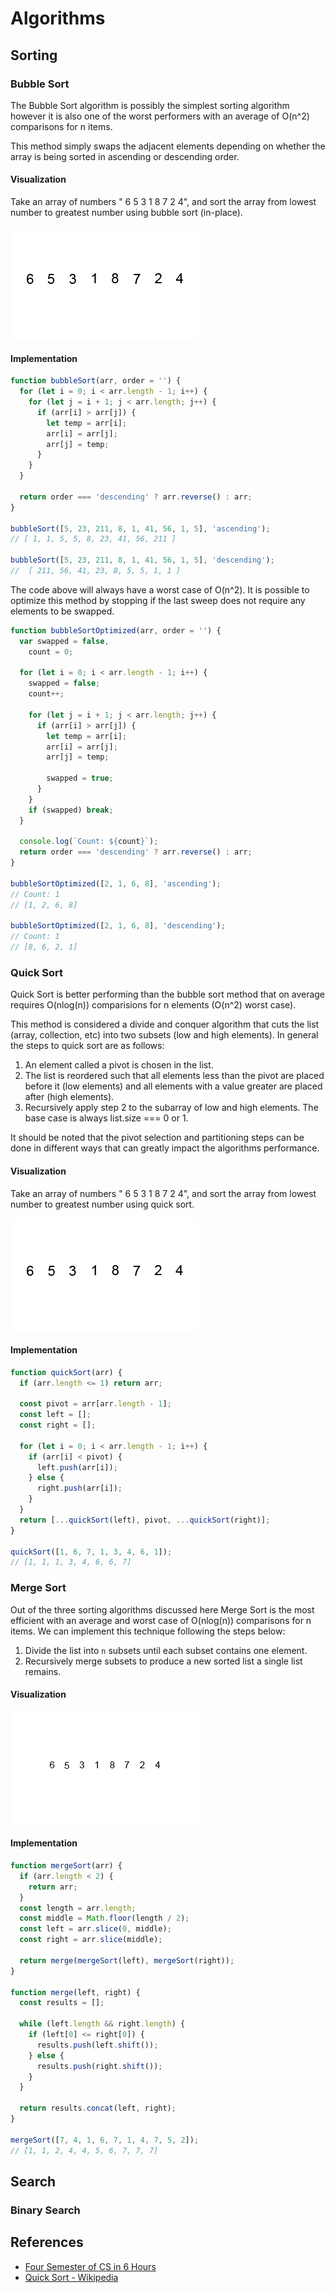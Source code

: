# Algorithms

## Sorting

### Bubble Sort

The Bubble Sort algorithm is possibly the simplest sorting algorithm however it is also one of the worst performers with an average of O(n^2) comparisons for n items.

This method simply swaps the adjacent elements depending on whether the array is being sorted in ascending or descending order.

#### Visualization

Take an array of numbers " 6 5 3 1 8 7 2 4", and sort the array from lowest number to greatest number using bubble sort (in-place).

![fig1](/Algorithms/images/fig1.gif)

#### Implementation

```js
function bubbleSort(arr, order = '') {
  for (let i = 0; i < arr.length - 1; i++) {
    for (let j = i + 1; j < arr.length; j++) {
      if (arr[i] > arr[j]) {
        let temp = arr[i];
        arr[i] = arr[j];
        arr[j] = temp;
      }
    }
  }

  return order === 'descending' ? arr.reverse() : arr;
}

bubbleSort([5, 23, 211, 8, 1, 41, 56, 1, 5], 'ascending');
// [ 1, 1, 5, 5, 8, 23, 41, 56, 211 ]

bubbleSort([5, 23, 211, 8, 1, 41, 56, 1, 5], 'descending');
//  [ 211, 56, 41, 23, 8, 5, 5, 1, 1 ]
```

The code above will always have a worst case of O(n^2). It is possible to optimize this method by stopping if the last sweep does not require any elements to be swapped.

```js
function bubbleSortOptimized(arr, order = '') {
  var swapped = false,
    count = 0;

  for (let i = 0; i < arr.length - 1; i++) {
    swapped = false;
    count++;

    for (let j = i + 1; j < arr.length; j++) {
      if (arr[i] > arr[j]) {
        let temp = arr[i];
        arr[i] = arr[j];
        arr[j] = temp;

        swapped = true;
      }
    }
    if (swapped) break;
  }

  console.log(`Count: ${count}`);
  return order === 'descending' ? arr.reverse() : arr;
}

bubbleSortOptimized([2, 1, 6, 8], 'ascending');
// Count: 1
// [1, 2, 6, 8]

bubbleSortOptimized([2, 1, 6, 8], 'descending');
// Count: 1
// [8, 6, 2, 1]
```

### Quick Sort

Quick Sort is better performing than the bubble sort method that on average requires O(nlog(n)) comparisions for n elements (O(n^2) worst case).

This method is considered a divide and conquer algorithm that cuts the list (array, collection, etc) into two subsets (low and high elements). In general the steps to quick sort are as follows:

1. An element called a pivot is chosen in the list.
2. The list is reordered such that all elements less than the pivot are placed before it (low elements) and all elements with a value greater are placed after (high elements).
3. Recursively apply step 2 to the subarray of low and high elements. The base case is always list.size === 0 or 1.

It should be noted that the pivot selection and partitioning steps can be done in different ways that can greatly impact the algorithms performance.

#### Visualization

Take an array of numbers " 6 5 3 1 8 7 2 4", and sort the array from lowest number to greatest number using quick sort.

![fig2](/Algorithms/images/fig2.gif)

#### Implementation

```js
function quickSort(arr) {
  if (arr.length <= 1) return arr;

  const pivot = arr[arr.length - 1];
  const left = [];
  const right = [];

  for (let i = 0; i < arr.length - 1; i++) {
    if (arr[i] < pivot) {
      left.push(arr[i]);
    } else {
      right.push(arr[i]);
    }
  }
  return [...quickSort(left), pivot, ...quickSort(right)];
}

quickSort([1, 6, 7, 1, 3, 4, 6, 1]);
// [1, 1, 1, 3, 4, 6, 6, 7]
```

### Merge Sort

Out of the three sorting algorithms discussed here Merge Sort is the most efficient with an average and worst case of O(nlog(n)) comparisons for n items. We can implement this technique following the steps below:

1. Divide the list into `n` subsets until each subset contains one element.
2. Recursively merge subsets to produce a new sorted list a single list remains.

#### Visualization

![fig3](/Algorithms/images/fig3.gif)

#### Implementation

```js
function mergeSort(arr) {
  if (arr.length < 2) {
    return arr;
  }
  const length = arr.length;
  const middle = Math.floor(length / 2);
  const left = arr.slice(0, middle);
  const right = arr.slice(middle);

  return merge(mergeSort(left), mergeSort(right));
}

function merge(left, right) {
  const results = [];

  while (left.length && right.length) {
    if (left[0] <= right[0]) {
      results.push(left.shift());
    } else {
      results.push(right.shift());
    }
  }

  return results.concat(left, right);
}

mergeSort([7, 4, 1, 6, 7, 1, 4, 7, 5, 2]);
// [1, 1, 2, 4, 4, 5, 6, 7, 7, 7]
```

## Search

### Binary Search

## References

- [Four Semester of CS in 6 Hours](http://btholt.github.io/four-semesters-of-cs/)
- [Quick Sort - Wikipedia](https://en.wikipedia.org/wiki/Quicksort)
